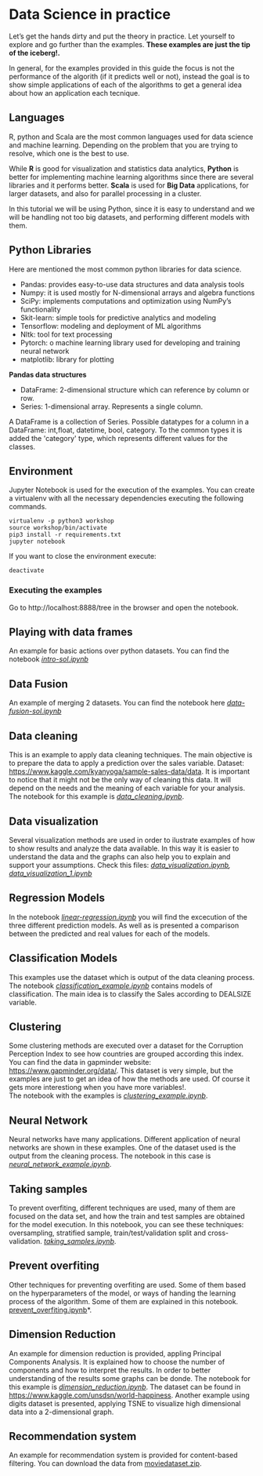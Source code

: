 
# Data Science in practice
Let’s get the hands dirty and put the theory in practice. Let yourself to explore and go further than the examples. 
**These examples are just the tip of the iceberg!.**   

In general, for the examples provided in this guide the focus is not the performance of the algorith (if it predicts well or not), instead the goal is to show simple applications of each of the algorithms to get a general idea about how an application each tecnique. 

## Languages 
R, python and Scala are the most common languages used for data science and machine learning. Depending on the problem that you are trying to resolve, which one is the best to use.

While **R** is good for visualization and statistics data analytics, **Python** is better for implementing machine learning algorithms since there are several libraries and it performs better. **Scala** is used for **Big Data** applications, for larger datasets, and also for parallel processing in a cluster.

In this tutorial we will be using Python, since it is easy to understand and we will be handling not too big datasets, and performing different models with them.

## Python Libraries
Here are mentioned the most common python libraries for data science.  

- Pandas: provides easy-to-use data structures and data analysis tools 
- Numpy: it is used mostly for N-dimensional arrays and algebra functions
- SciPy: implements computations and optimization using NumPy’s functionality
- Skit-learn: simple tools for predictive analytics and modeling
- Tensorflow:  modeling and deployment of ML algorithms
- Nltk: tool for text processing
- Pytorch: o machine learning library used for developing and training neural network
- matplotlib: library for plotting

**Pandas data structures**   
- DataFrame: 2-dimensional structure which can reference by column or row.  
- Series: 1-dimensional array. Represents a single column. 

A DataFrame is a collection of Series. 
Possible datatypes for a column in a DataFrame: int,float, datetime, bool, category. To the common types it is added the 'category' type, which represents different values for the classes.  

## Environment
Jupyter Notebook is used for the execution of the examples. 
You can create a virtualenv with all the necessary dependencies executing the following commands.
```console
virtualenv -p python3 workshop  
source workshop/bin/activate  
pip3 install -r requirements.txt   
jupyter notebook 
```  
If you want to close the environment execute: 
```console
deactivate
```
### Executing the examples 
Go to http://localhost:8888/tree in the browser and open the notebook.    

## Playing with data frames 
An example for basic actions over python datasets. You can find the notebook *[intro-sol.ipynb](intro-sol.ipynb)*

## Data Fusion
An example of merging 2 datasets. You can find the notebook here *[data-fusion-sol.ipynb](data-fusion-sol.ipynb)*

## Data cleaning
This is an example to apply data cleaning techniques. The main objective is to prepare the data to apply a prediction over the sales variable. 
Dataset: https://www.kaggle.com/kyanyoga/sample-sales-data/data. 
It is important to notice that it might not be the only way of cleaning this data. It will depend on the needs and the meaning of each variable for your analysis.
The notebook for this example is *[data_cleaning.ipynb](data_cleaning.ipynb)*.  

## Data visualization  
Several visualization methods are used in order to ilustrate examples of how to show results and analyze the data available. In this way it is easier to understand the data and the graphs can also help you to explain and support your assumptions. Check this files: *[data_visualization.ipynb](data_visualization.ipynb), [data_visualization_1.ipynb](data_visualization_1.ipynb)*

## Regression Models
In the notebook *[linear-regression.ipynb](linear-regression.ipynb)* you will find the excecution of the three different prediction models. As well as is presented a comparison between the predicted and real values for each of the models.   

## Classification Models
This examples use the dataset which is output of the data cleaning process. The notebook *[classification_example.ipynb](classification_example.ipynb)* contains models of classification. The main idea is to classify the Sales according to DEALSIZE variable. 

## Clustering
Some clustering methods are executed over a dataset for the Corruption Perception Index to see how countries are grouped according this index. You can find the data in gapminder website: https://www.gapminder.org/data/. This dataset is very simple, but the examples are just to get an idea of how the methods are used. Of course it gets more interestiong when you have more variables!.   
The notebook with the examples is *[clustering_example.ipynb](clustering_example.ipynb)*.

## Neural Network
Neural networks have many applications. Different application of neural networks are shown in these examples. One of the dataset used is the output from the cleaning process. The notebook in this case is *[neural_network_example.ipynb](neural_network_example.ipynb)*.

## Taking samples 
To prevent overfiting, different techniques are used, many of them are focused on the data set, and how the train and test samples are obtained for the model execution.  In this notebook, you can see these techniques: oversampling, stratified sample, train/test/validation split and cross-validation.  *[taking_samples.ipynb](taking_samples.ipynb)*.  

## Prevent overfiting 
Other techniques for preventing overfiting are used. Some of them based on the hyperparameters of the model, or ways of handing the learning process of the algorithm. Some of them are explained in this notebook. [prevent_overfiting.ipynb](prevent_overfiting.ipynb)*. 

## Dimension Reduction  
An example for dimension reduction is provided, appling Principal Components Analysis. It is explained how to choose the number of components and how to interpret the results. In order to better understanding of the results some graphs can be donde. The notebook for this example is *[dimension_reduction.ipynb](dimension_reduction.ipynb)*. The dataset can be found in https://www.kaggle.com/unsdsn/world-happiness.
Another example using digits dataset is presented, applying TSNE to visualize high dimensional data into a 2-dimensional graph.   

## Recommendation system
An example for recommendation system is provided for content-based filtering. You can download the data from [moviedataset.zip](https://s3-api.us-geo.objectstorage.softlayer.net/cf-courses-data/CognitiveClass/ML0101ENv3/labs/moviedataset.zip). 



